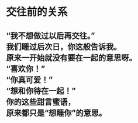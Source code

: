 # 交往前的关系

“我不想做过以后再交往。”
\
我们睡过后次日，你这般告诉我。
\
原来一开始就没有要在一起的意思呀。
\
“喜欢你！”
\
“你真可爱！”
\
“想和你待在一起！”
\
你的这些甜言蜜语，
\
原来都只是“想睡你”的意思。
<br>
<br>
<br>
<br>
<br>
<br>
<br>
<br>
<br>
<br>
<br>
<br>
<br>
<br>
---
